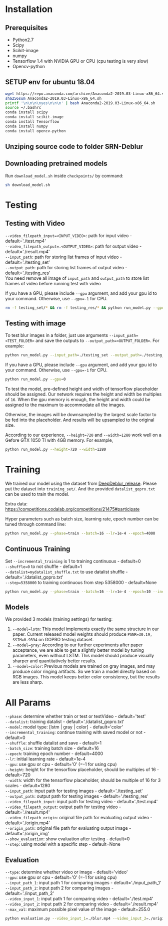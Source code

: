 # Installation

## Prerequisites
- Python2.7
- Scipy
- Scikit-image
- numpy
- Tensorflow 1.4 with NVIDIA GPU or CPU (cpu testing is very slow)
- Opencv-python

## SETUP env for ubuntu 18.04
```bash
wget https://repo.anaconda.com/archive/Anaconda2-2019.03-Linux-x86_64.sh
sha256sum Anaconda2-2019.03-Linux-x86_64.sh
printf '\n\n\n\nyes\n\n\n' | bash Anaconda2-2019.03-Linux-x86_64.sh
source ~/.bashrc
conda install scipy
conda install scikit-image
conda install Tensorflow
conda install numpy
conda install opencv-python
```

## Unziping source code to folder SRN-Deblur

## Downloading pretrained models

Run `download_model.sh` inside `checkpoints/` by command:
```bash
sh download_model.sh
```

# Testing

## Testing with Video

`--video_filepath_input=<INPUT_VIDEO>`: path for input video - default='./test.mp4'<br/>
`--video_filepath_output=.<OUTPUT_VIDEO>`: path for output video - default='./result.mp4'<br/>
`--input_path`: path for storing list frames of input video - default='./testing_set'<br/>
`--output_path`: path for storing list frames of output video - default='./testing_res'<br/>
You need remove all image of `input_path` and `output_path` to store list frames of video before running test with video

If you have a GPU, please include `--gpu` argument, and add your gpu id to your command.
Otherwise, use `--gpu=-1` for CPU.

```bash
rm -f testing_set/* && rm -f testing_res/* && python run_model.py --gpu=0 --phase=testVideo --model=color --video_filepath_input=./blur.mp4
```

## Testing with image

To test blur images in a folder, just use arguments
`--input_path=<TEST_FOLDER>` and save the outputs to `--output_path=<OUTPUT_FOLDER>`.
For example:

```bash
python run_model.py --input_path=./testing_set --output_path=./testing_res
```

If you have a GPU, please include `--gpu` argument, and add your gpu id to your command.
Otherwise, use `--gpu=-1` for CPU.

```bash
python run_model.py --gpu=0
```

To test the model, pre-defined height and width of tensorflow
placeholder should be assigned.
Our network requires the height and width be multiples of `16`.
When the gpu memory is enough, the height and width could be assigned to
the maximum to accommodate all the images.

Otherwise, the images will be downsampled by the largest scale factor to
be fed into the placeholder. And results will be upsampled to the original size.

According to our experience, `--height=720` and `--width=1280` work well
on a Gefore GTX 1050 TI with 4GB memory. For example,

```bash
python run_model.py --height=720 --width=1280
```

# Training

We trained our model using the dataset from
[DeepDeblur_release](https://github.com/SeungjunNah/DeepDeblur_release).
Please put the dataset into `training_set/`. And the provided `datalist_gopro.txt`
can be used to train the model.

Extra data: https://competitions.codalab.org/competitions/21475#participate

Hyper parameters such as batch size, learning rate, epoch number can be tuned through command line:

```bash
python run_model.py --phase=train --batch=16 --lr=1e-4 --epoch=4000
```

## Continuous Training

Set `--incremental_training` is 1 to training continuous - default=0<br/>
`--shuffle=0` to not shuffle - default=1<br/>
`--datalist=mydatalist_shuffle.txt` to use datalist shuffle - default='./datalist_gopro.txt'<br/>
`--step=5358000` to training continuous from step 5358000 - default=None

```bash
python run_model.py --phase=train --batch=16 --lr=1e-4 --epoch=10 --incremental_training=1 --datalist=mydatalist_shuffle.txt --shuffle=0 --step=5358000
```

## Models

We provided 3 models (training settings) for testing:
1. `--model=lstm`: This model implements exactly the same structure in our paper.
Current released model weights should produce `PSNR=30.19, SSIM=0.9334` on GOPRO testing dataset.
2. `--model=gray`: According to our further experiments after paper acceptance, we are able
to get a slightly better model by tuning parameters, even without LSTM.
This model should produce visually sharper and quantitatively better results.
3. `--model=color`: Previous models are trained on gray images, and may produce color
ringing artifacts. So we train a model directly based on RGB images.
This model keeps better color consistency, but the results are less sharp.

# All Params

`--phase`: determine whether train or test or testVideo - default='test'<br/>
`--datalist`: training datalist - default='./datalist_gopro.txt'<br/>
`--model`: model type: [lstm | gray | color] - default='color'<br/>
`--incremental_training`: continue training with saved model or not - default=0<br/>
`--shuffle`: shuffle datalist and save - default=1<br/>
`--batch_size`: training batch size - default=16<br/>
`--epoch`: training epoch number - default=4000<br/>
`--lr`: initial learning rate - default=1e-4<br/>
`--gpu`: use gpu or cpu - default='0' (=-1 for using cpu)<br/>
`--height`: height for the tensorflow placeholder, should be multiples of 16 - default=720<br/>
`--width`: width for the tensorflow placeholder, should be multiple of 16 for 3 scales - default=1280<br/>
`--input_path`: input path for testing images - default='./testing_set'<br/>
`--output_path`: output path for testing images - default='./testing_res'<br/>
`--video_filepath_input`: input path for testing video - default='./test.mp4'<br/>
`--video_filepath_output`: output path for testing video - default='./result.mp4'<br/>
`--video_filepath_origin`: original file path for evaluating output video - default='./origin.mp4'<br/>
`--origin_path`: original file path for evaluating output image - default='./origin_img'<br/>
`--show_evaluation`: show evaluation after testing - default=0<br/>
`--step`: using model with a specific step - default=None

## Evaluation

`--type`: determine whether video or image - default='video'<br/>
`--gpu`: use gpu or cpu - default='0' (=-1 for using cpu)<br/>
`--input_path_1`: input path 1 for comparing images - default='./input_path_1'<br/>
`--input_path_2`: input path 2 for comparing images - default='./input_path_2'<br/>
`--video_input_1`: input path 1 for comparing video - default='./test.mp4'<br/>
`--video_input_2`: input path 2 for comparing video - default='./result.mp4'<br/>
`--max_val`: maximum possible pixel value of the image - default=255.0

```bash
python evaluation.py --video_input_1=./blur.mp4 --video_input_2=./origin.mp4 --type=video
```
